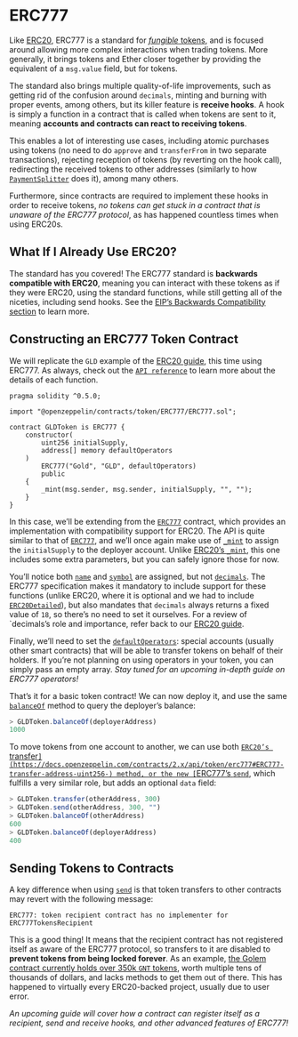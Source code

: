 # ERC777

Like [ERC20](https://docs.openzeppelin.com/contracts/2.x/erc20), ERC777 is a standard for [*fungible* tokens](https://docs.openzeppelin.com/contracts/2.x/tokens#different-kinds-of-tokens), and is focused around allowing more complex interactions when trading tokens. More generally, it brings tokens and Ether closer together by providing the equivalent of a `msg.value` field, but for tokens.

The standard also brings multiple quality-of-life improvements, such as getting rid of the confusion around `decimals`, minting and burning with proper events, among others, but its killer feature is **receive hooks**. A hook is simply a function in a contract that is called when tokens are sent to it, meaning **accounts and contracts can react to receiving tokens**.

This enables a lot of interesting use cases, including atomic purchases using tokens (no need to do `approve` and `transferFrom` in two separate transactions), rejecting reception of tokens (by reverting on the hook call), redirecting the received tokens to other addresses (similarly to how [`PaymentSplitter`](https://docs.openzeppelin.com/contracts/2.x/api/payment#PaymentSplitter) does it), among many others.

Furthermore, since contracts are required to implement these hooks in order to receive tokens, *no tokens can get stuck in a contract that is unaware of the ERC777 protocol*, as has happened countless times when using ERC20s.

## What If I Already Use ERC20?

The standard has you covered! The ERC777 standard is **backwards compatible with ERC20**, meaning you can interact with these tokens as if they were ERC20, using the standard functions, while still getting all of the niceties, including send hooks. See the [EIP’s Backwards Compatibility section](https://eips.ethereum.org/EIPS/eip-777#backward-compatibility) to learn more.

## Constructing an ERC777 Token Contract

We will replicate the `GLD` example of the [ERC20 guide](https://docs.openzeppelin.com/contracts/2.x/erc20#constructing-an-erc20-token-contract), this time using ERC777. As always, check out the [`API reference`](https://docs.openzeppelin.com/contracts/2.x/api/token/erc777) to learn more about the details of each function.

```solidity
pragma solidity ^0.5.0;

import "@openzeppelin/contracts/token/ERC777/ERC777.sol";

contract GLDToken is ERC777 {
    constructor(
        uint256 initialSupply,
        address[] memory defaultOperators
    )
        ERC777("Gold", "GLD", defaultOperators)
        public
    {
        _mint(msg.sender, msg.sender, initialSupply, "", "");
    }
}
```

In this case, we’ll be extending from the [`ERC777`](https://docs.openzeppelin.com/contracts/2.x/api/token/erc777#ERC777) contract, which provides an implementation with compatibility support for ERC20. The API is quite similar to that of [`ERC777`](https://docs.openzeppelin.com/contracts/2.x/api/token/erc777#ERC777), and we’ll once again make use of [`_mint`](https://docs.openzeppelin.com/contracts/2.x/api/token/erc777#ERC777-_mint-address-address-uint256-bytes-bytes-) to assign the `initialSupply` to the deployer account. Unlike [ERC20’s `_mint`](https://docs.openzeppelin.com/contracts/2.x/api/token/erc20#ERC20-_mint-address-uint256-), this one includes some extra parameters, but you can safely ignore those for now.

You’ll notice both [`name`](https://docs.openzeppelin.com/contracts/2.x/api/token/erc777#IERC777-name--) and [`symbol`](https://docs.openzeppelin.com/contracts/2.x/api/token/erc777#IERC777-symbol--) are assigned, but not [`decimals`](https://docs.openzeppelin.com/contracts/2.x/api/token/erc777#ERC777-decimals--). The ERC777 specification makes it mandatory to include support for these functions (unlike ERC20, where it is optional and we had to include [`ERC20Detailed`](https://docs.openzeppelin.com/contracts/2.x/api/token/erc20#ERC20Detailed)), but also mandates that `decimals` always returns a fixed value of `18`, so there’s no need to set it ourselves. For a review of `decimals’s role and importance, refer back to our [ERC20 guide](https://docs.openzeppelin.com/contracts/2.x/erc20#a-note-on-decimals).

Finally, we’ll need to set the [`defaultOperators`](https://docs.openzeppelin.com/contracts/2.x/api/token/erc777#IERC777-defaultOperators--): special accounts (usually other smart contracts) that will be able to transfer tokens on behalf of their holders. If you’re not planning on using operators in your token, you can simply pass an empty array. *Stay tuned for an upcoming in-depth guide on ERC777 operators!*

That’s it for a basic token contract! We can now deploy it, and use the same [`balanceOf`](https://docs.openzeppelin.com/contracts/2.x/api/token/erc777#IERC777-balanceOf-address-) method to query the deployer’s balance:

```javascript
> GLDToken.balanceOf(deployerAddress)
1000
```

To move tokens from one account to another, we can use both [`ERC20’s `transfer`](https://docs.openzeppelin.com/contracts/2.x/api/token/erc777#ERC777-transfer-address-uint256-) method, or the new [`ERC777’s `send`](https://docs.openzeppelin.com/contracts/2.x/api/token/erc777#ERC777-send-address-uint256-bytes-), which fulfills a very similar role, but adds an optional `data` field:

```javascript
> GLDToken.transfer(otherAddress, 300)
> GLDToken.send(otherAddress, 300, "")
> GLDToken.balanceOf(otherAddress)
600
> GLDToken.balanceOf(deployerAddress)
400
```

## Sending Tokens to Contracts

A key difference when using [`send`](https://docs.openzeppelin.com/contracts/2.x/api/token/erc777#ERC777-send-address-uint256-bytes-) is that token transfers to other contracts may revert with the following message:

```text
ERC777: token recipient contract has no implementer for ERC777TokensRecipient
```

This is a good thing! It means that the recipient contract has not registered itself as aware of the ERC777 protocol, so transfers to it are disabled to **prevent tokens from being locked forever**. As an example, [the Golem contract currently holds over 350k `GNT` tokens](https://etherscan.io/token/0xa74476443119A942dE498590Fe1f2454d7D4aC0d?a=0xa74476443119A942dE498590Fe1f2454d7D4aC0d), worth multiple tens of thousands of dollars, and lacks methods to get them out of there. This has happened to virtually every ERC20-backed project, usually due to user error.

*An upcoming guide will cover how a contract can register itself as a recipient, send and receive hooks, and other advanced features of ERC777!*